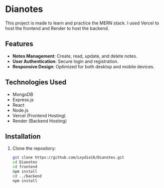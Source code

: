 # Dianotes

This project is made to learn and practice the MERN stack. I used Vercel to host the frontend and Render to host the backend.

## Features

- **Notes Management**: Create, read, update, and delete notes.
- **User Authentication**: Secure login and registration.
- **Responsive Design**: Optimized for both desktop and mobile devices.

## Technologies Used

- MongoDB
- Express.js
- React
- Node.js
- Vercel (Frontend Hosting)
- Render (Backend Hosting)

## Installation

1. Clone the repository:
   ```bash
   git clone https://github.com/Loydie16/Dianotes.git
   cd Dianotes
   cd frontend
   npm install
   cd ../backend
   npm install
